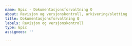 ```yaml
---
name: Epic - Dokumentasjonsforvaltning Q
about: Revisjon og versjonskontroll, arkivering/sletting
title: Dokumentasjonsforvaltning Q
labels: Revisjon og versjonskontroll
type: Epic
assignees: ''

---
```



